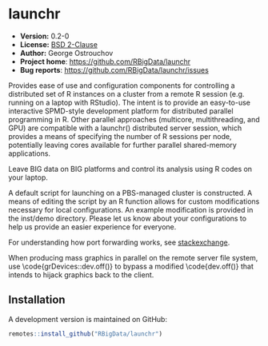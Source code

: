 # launchr

* **Version:** 0.2-0
* **License:** [BSD 2-Clause](http://opensource.org/licenses/BSD-2-Clause)
* **Author:** George Ostrouchov
* **Project home**: https://github.com/RBigData/launchr
* **Bug reports**: https://github.com/RBigData/launchr/issues

Provides ease of use and configuration components for controlling a
distributed set of R instances on a cluster from a remote R session
(e.g. running on a laptop with RStudio). The intent is to provide an
easy-to-use interactive SPMD-style development platform for distributed
parallel programming in R. Other parallel approaches (multicore,
multithreading, and GPU) are compatible with a launchr() distributed
server session, which provides a means of specifying the number of R
sessions per node, potentially leaving cores available for further
parallel shared-memory applications.

Leave BIG data on BIG platforms and control its analysis using R codes
on your laptop.

A default script for launching on a PBS-managed cluster is constructed. A
means of editing the script by an R function allows for custom
modifications necessary for local configurations. An example
modification is provided in the inst/demo directory. Please let us
know about your configurations to help us provide an easier experience
for everyone.

For understanding how port forwarding works, see
[stackexchange](https://unix.stackexchange.com/questions/115897/whats-ssh-port-forwarding-and-whats-the-difference-between-ssh-local-and-remot).

When producing mass graphics in parallel on the remote server file
system, use \code{grDevices::dev.off()} to bypass a modified
\code{dev.off()} that intends to hijack graphics back to the client.

## Installation

<!-- You can install the stable version from CRAN using the usual `install.packages()`:

```r
install.packages("launchr")
``` -->

A development version is maintained on GitHub:

```r
remotes::install_github("RBigData/launchr")
```
